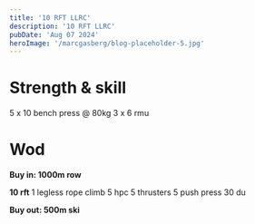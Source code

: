 ```yaml
---
title: '10 RFT LLRC'
description: '10 RFT LLRC'
pubDate: 'Aug 07 2024'
heroImage: '/marcgasberg/blog-placeholder-5.jpg'
---
```

# Strength & skill
5 x 10 bench press @ 80kg
3 x 6 rmu

# Wod
**Buy in: 1000m row**

**10 rft**
1 legless rope climb 
5 hpc
5 thrusters
5 push press
30 du

**Buy out: 500m ski**

